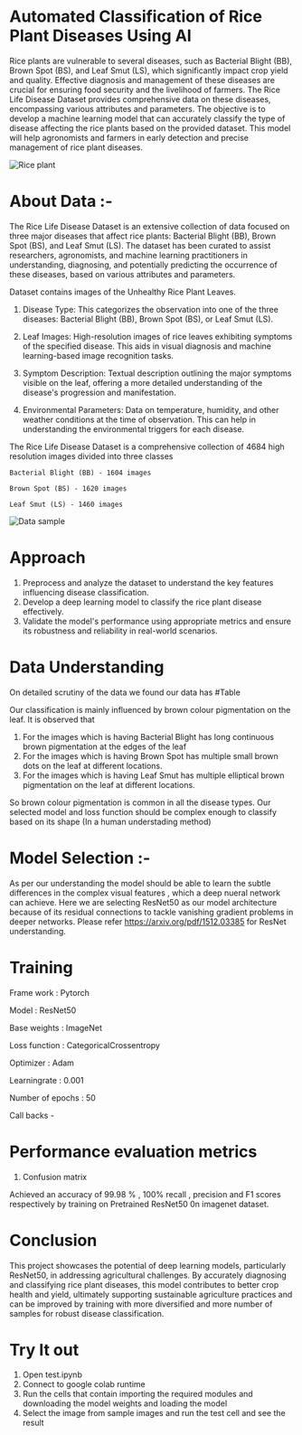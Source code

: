 # Automated Classification of Rice Plant Diseases Using AI

Rice plants are vulnerable to several diseases, such as Bacterial Blight (BB), Brown Spot (BS), and Leaf Smut (LS), which significantly impact crop yield and quality. Effective diagnosis and management of these diseases are crucial for ensuring food security and the livelihood of farmers. The Rice Life Disease Dataset provides comprehensive data on these diseases, encompassing various attributes and parameters. The objective is to develop a machine learning model that can accurately classify the type of disease affecting the rice plants based on the provided dataset. This model will help agronomists and farmers in early detection and precise management of rice plant diseases.

![Rice plant](https://github.com/saivarshitnune/Rice-plant-disease-classification/assets/121888709/6e5bfb8f-5bf8-4e3d-831b-341c64bcb5e4)


# About Data :-
The Rice Life Disease Dataset is an extensive collection of data focused on three major diseases that affect rice plants: Bacterial Blight (BB), Brown Spot (BS), and Leaf Smut (LS). The dataset has been curated to assist researchers, agronomists, and machine learning practitioners in understanding, diagnosing, and potentially predicting the occurrence of these diseases, based on various attributes and parameters.

 Dataset contains images of the Unhealthy Rice Plant Leaves.

1. Disease Type: This categorizes the observation into one of the three diseases: Bacterial Blight (BB), Brown Spot (BS), or Leaf Smut (LS).

2. Leaf Images: High-resolution images of rice leaves exhibiting symptoms of the specified disease. This aids in visual diagnosis and machine learning-based image recognition tasks.

3. Symptom Description: Textual description outlining the major symptoms visible on the leaf, offering a more detailed understanding of the disease's progression and manifestation.

4. Environmental Parameters: Data on temperature, humidity, and other weather conditions at the time of observation. This can help in understanding the environmental triggers for each disease.

The Rice Life Disease Dataset is a comprehensive collection of 4684 high resolution images divided into three classes

    Bacterial Blight (BB) - 1604 images

    Brown Spot (BS) - 1620 images

    Leaf Smut (LS) - 1460 images 

![Data sample](https://github.com/saivarshitnune/Rice-plant-disease-classification/assets/121888709/5e0b9773-69b5-4ae2-9739-23f921a5a54b)

# Approach 
1. Preprocess and analyze the dataset to understand the key features influencing disease classification.
2. Develop a deep learning model to classify the rice plant disease effectively.
3. Validate the model's performance using appropriate metrics and ensure its robustness and reliability in real-world scenarios.

# Data Understanding 
On detailed scrutiny of the data we found 
our data has 
    #Table

Our classification is mainly influenced by brown colour pigmentation on the leaf. It is observed that
1. For the images which is having Bacterial Blight has long continuous brown pigmentation at the edges of the leaf
2. For the images which is having Brown Spot has multiple small brown dots on the leaf at different locations.
3. For the images which is having Leaf Smut has multiple elliptical brown pigmentation on the leaf at different locations.

So brown colour pigmentation is common in all the disease types. Our selected model and loss function should be complex enough to classify based on its shape (In a human understading method)

# Model Selection :-
 As per our understanding the model should be able to learn the subtle differences in the complex visual features , which a deep nueral network can achieve.
 Here we are selecting ResNet50 as our model architecture because of its residual connections to tackle vanishing gradient problems in deeper networks.
 Please refer https://arxiv.org/pdf/1512.03385 for ResNet understanding.

# Training
  Frame work : Pytorch
  
  Model : ResNet50
  
  Base weights : ImageNet 
  
  Loss function : CategoricalCrossentropy
  
  Optimizer : Adam
  
  Learningrate : 0.001
  
  Number of epochs : 50
  
  Call backs - 
  
# Performance evaluation metrics
 1. Confusion matrix
    
 Achieved an accuracy of 99.98 % , 100% recall , precision and F1 scores respectively by training on Pretrained ResNet50 0n imagenet dataset.

 # Conclusion 
 This project showcases the potential of deep learning models, particularly ResNet50, in addressing agricultural challenges. By accurately diagnosing and classifying rice plant diseases, this model contributes to better crop health and yield, ultimately supporting sustainable agriculture practices and can be improved by training with more diversified and more number of samples for robust disease classification.

 # Try It out 
  1. Open test.ipynb
  2. Connect to google colab runtime
  3. Run the cells that contain importing the required modules and downloading the model weights and loading the model 
  4. Select the image from sample images and run the test cell and see the result






     
